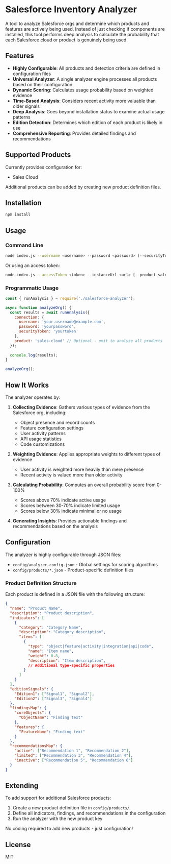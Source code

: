 # Salesforce Inventory Analyzer

A tool to analyze Salesforce orgs and determine which products and features are actively being used. Instead of just checking if components are installed, this tool performs deep analysis to calculate the probability that each Salesforce cloud or product is genuinely being used.

## Features

- **Highly Configurable**: All products and detection criteria are defined in configuration files
- **Universal Analyzer**: A single analyzer engine processes all products based on their configuration
- **Dynamic Scoring**: Calculates usage probability based on weighted evidence
- **Time-Based Analysis**: Considers recent activity more valuable than older signals
- **Deep Analysis**: Goes beyond installation status to examine actual usage patterns
- **Edition Detection**: Determines which edition of each product is likely in use
- **Comprehensive Reporting**: Provides detailed findings and recommendations

## Supported Products

Currently provides configuration for:

- Sales Cloud

Additional products can be added by creating new product definition files.

## Installation

```bash
npm install
```

## Usage

### Command Line

```bash
node index.js --username <username> --password <password> [--securityToken <token>] [--product sales-cloud]
```

Or using an access token:

```bash
node index.js --accessToken <token> --instanceUrl <url> [--product sales-cloud]
```

### Programmatic Usage

```javascript
const { runAnalysis } = require('./salesforce-analyzer');

async function analyzeOrg() {
  const results = await runAnalysis({
    connection: {
      username: 'your.username@example.com',
      password: 'yourpassword',
      securityToken: 'yourtoken'
    },
    product: 'sales-cloud' // Optional - omit to analyze all products
  });
  
  console.log(results);
}

analyzeOrg();
```

## How It Works

The analyzer operates by:

1. **Collecting Evidence**: Gathers various types of evidence from the Salesforce org, including:
   - Object presence and record counts
   - Feature configuration settings
   - User activity patterns
   - API usage statistics
   - Code customizations

2. **Weighting Evidence**: Applies appropriate weights to different types of evidence
   - User activity is weighted more heavily than mere presence
   - Recent activity is valued more than older activity

3. **Calculating Probability**: Computes an overall probability score from 0-100%
   - Scores above 70% indicate active usage
   - Scores between 30-70% indicate limited usage
   - Scores below 30% indicate minimal or no usage

4. **Generating Insights**: Provides actionable findings and recommendations based on the analysis

## Configuration

The analyzer is highly configurable through JSON files:

- `config/analyzer-config.json` - Global settings for scoring algorithms
- `config/products/*.json` - Product-specific definition files

### Product Definition Structure

Each product is defined in a JSON file with the following structure:

```json
{
  "name": "Product Name",
  "description": "Product description",
  "indicators": [
    {
      "category": "Category Name",
      "description": "Category description",
      "items": [
        {
          "type": "object|feature|activity|integration|api|code",
          "name": "Item name",
          "weight": 0.8,
          "description": "Item description",
          // Additional type-specific properties
        }
      ]
    }
  ],
  "editionSignals": {
    "Edition1": ["Signal1", "Signal2"],
    "Edition2": ["Signal3", "Signal4"]
  },
  "findingsMap": {
    "coreObjects": {
      "ObjectName": "Finding text"
    },
    "features": {
      "FeatureName": "Finding text"
    }
  },
  "recommendationsMap": {
    "active": ["Recommendation 1", "Recommendation 2"],
    "limited": ["Recommendation 3", "Recommendation 4"],
    "inactive": ["Recommendation 5", "Recommendation 6"]
  }
}
```

## Extending

To add support for additional Salesforce products:

1. Create a new product definition file in `config/products/`
2. Define all indicators, findings, and recommendations in the configuration
3. Run the analyzer with the new product key

No coding required to add new products - just configuration!

## License

MIT 